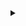
<details>
  <summary></summary>

<h4 align="left" class="bold">
  Greetings,
</h4>

I'm Dinis Martinho,** a 17-year-old high school student with a passion for **generative AI**, **game development**, **computer graphics**, and **web development**. I have experience working with **GANs** and have explored applications such as **image generation** and **style transfer**. In addition to that, I've been actively involved in various computer vision tasks, including **segmentation**, **classification**, and **object detection**. Currently, I'm excited to be **participating in the ongoing ARCADE** (**Automatic Region-based Coronary Artery Disease diagnostics using x-ray angiography images**) challenge, where I'm applying my skills to **contribute towards developing innovative solutions in the field of medical imaging**. I'm always eager to learn and grow in these areas, and I'm **enthusiastic about collaborating on projects** that push the boundaries of technology.

<h4 align="right" class="bold">
  02/07/2023
</h4>
</details>


<!-- 
<p align="center">
  <img src="https://img.shields.io/badge/-C%23-239120?style=flat&logo=c-sharp&logoColor=white" alt="C#">
  <img src="https://img.shields.io/badge/-Unity-000000?style=flat&logo=unity&logoColor=white" alt="Unity">
  <img src="https://img.shields.io/badge/-HLSL-FFD700?style=flat&logo=unity&logoColor=white" alt="HLSL">
  <img src="https://img.shields.io/badge/-React.js-61DAFB?style=flat&logo=react&logoColor=white" alt="React.js">
  <img src="https://img.shields.io/badge/-Tailwind_CSS-38B2AC?style=flat&logo=tailwind-css&logoColor=white" alt="Tailwind CSS">
  <img src="https://img.shields.io/badge/-Python-3776AB?style=flat&logo=python&logoColor=white" alt="Python">
  <img src="https://img.shields.io/badge/-PyTorch-EE4C2C?style=flat&logo=pytorch&logoColor=white" alt="PyTorch">
  <img src="https://img.shields.io/badge/-TensorFlow-FF6F00?style=flat&logo=tensorflow&logoColor=white" alt="TensorFlow">
</p>
